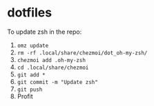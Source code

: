 # dotfiles

To update zsh in the repo:

1. `omz update`
2. `rm -rf .local/share/chezmoi/dot_oh-my-zsh/`
3. `chezmoi add .oh-my-zsh`
4. `cd .local/share/chezmoi`
5. `git add *`
6. `git commit -m "Update zsh"`
7. `git push`
8. Profit

